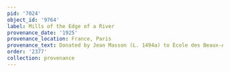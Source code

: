 ```yaml
---
pid: '7024'
object_id: '9764'
label: Mills of the Edge of a River
provenance_date: '1925'
provenance_location: France, Paris
provenance_text: Donated by Jean Masson (L. 1494a) to École des Beaux-Arts
order: '2377'
collection: provenance
---
```

